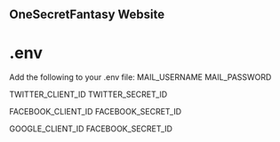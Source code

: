 ## OneSecretFantasy Website

# .env

Add the following to your .env file:
MAIL_USERNAME
MAIL_PASSWORD

TWITTER_CLIENT_ID
TWITTER_SECRET_ID

FACEBOOK_CLIENT_ID
FACEBOOK_SECRET_ID

GOOGLE_CLIENT_ID
FACEBOOK_SECRET_ID